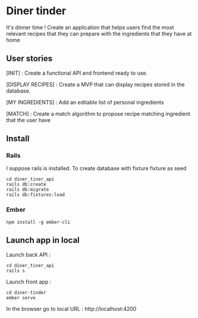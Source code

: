 # Diner tinder

It's dinner time ! Create an application that helps users find the most relevant recipes that they can prepare with the ingredients that they have at home

## User stories

[INIT] : Create a functional API and frontend ready to use.

[DISPLAY RECIPES] : Create a MVP that can display recipes stored in the database.

[MY INGREDIENTS] : Add an editable list of personal ingredients

[MATCH] : Create a match algorithm to propose recipe matching ingredient that the user have

## Install

### Rails

I suppose rails is installed. To create database with fixture fixture as seed
```shell
cd diner_tiner_api
rails db:create
rails db:migrate
rails db:fixtures:load
```

### Ember

```shell
npm install -g ember-cli
```

## Launch app in local

Launch back API : 
```shell
cd diner_tiner_api
rails s
```

Launch front app :
```shell
cd diner-tinder
ember serve
```

In the browser go to local URL : http://localhost:4200